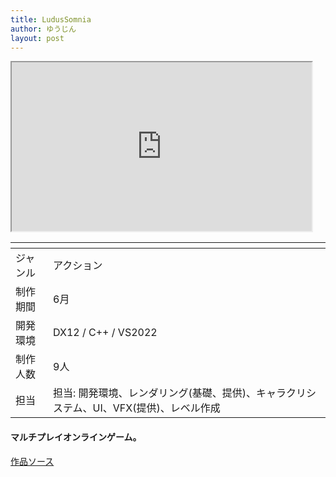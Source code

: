 ```yaml
---
title: LudusSomnia
author: ゆうじん
layout: post
---
```


<iframe width="480" height="270"
src="https://www.youtube.com/embed/Fzjk5DQudTQ">
</iframe>

<div class="table-wrapper">
  <table>
    <thead>
      <tr>
        <th> </th>
        <th> </th>
      </tr>
    </thead>
    <tbody>
      <tr>
        <td>ジャンル</td>
        <td>アクション</td>
      </tr>
      <tr>
        <td>制作期間</td>
        <td>6月</td>
      </tr>
      <tr>
        <td>開発環境</td>
        <td>DX12 / C++ / VS2022</td>
      </tr>
      <tr>
        <td>制作人数</td>
        <td>9人</td>
      </tr>
      <tr>
        <td>担当</td>
        <td>担当: 開発環境、レンダリング(基礎、提供)、キャラクリシステム、UI、VFX(提供)、レベル作成</td>
      </tr>
    </tbody>
  </table>
</div>

 <p>
    <h4>
    マルチプレイオンラインゲーム。
    </h4>
  </p>

<footer>
    <a href="https://github.com/E4CGO/E4C-Online" class="button scrolly">作品ソース</a>
</footer>